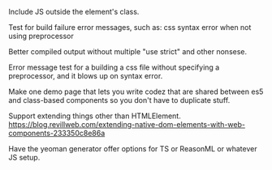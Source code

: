 Include JS outside the element's class.

Test for build failure error messages, such as:
  css syntax error when not using preprocessor

Better compiled output without multiple "use strict" and other nonsese.

Error message test for a building a css file without specifying a preprocessor,
and it blows up on syntax error.

Make one demo page that lets you write codez that are shared between
es5 and class-based components so you don't have to duplicate stuff.

Support extending things other than HTMLElement.
  https://blog.revillweb.com/extending-native-dom-elements-with-web-components-233350c8e86a

Have the yeoman generator offer options for TS or ReasonML or whatever JS setup.
